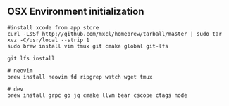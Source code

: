 ## OSX Environment initialization

```shell
#install xcode from app store
curl -LsSf http://github.com/mxcl/homebrew/tarball/master | sudo tar xvz -C/usr/local --strip 1
sudo brew install vim tmux git cmake global git-lfs

git lfs install
```

```
# neovim
brew install neovim fd ripgrep watch wget tmux

# dev
brew install grpc go jq cmake llvm bear cscope ctags node
```
